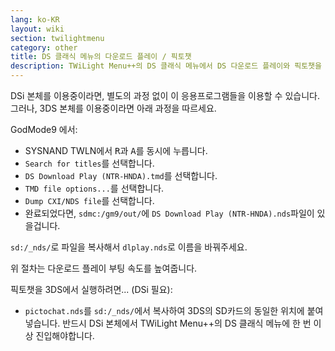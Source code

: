 ```yaml
---
lang: ko-KR
layout: wiki
section: twilightmenu
category: other
title: DS 클래식 메뉴의 다운로드 플레이 / 픽토챗
description: TWiLight Menu++의 DS 클래식 메뉴에서 DS 다운로드 플레이와 픽토챗을 받는 방법
---
```


DSi 본체를 이용중이라면, 별도의 과정 없이 이 응용프로그램들을 이용할 수 있습니다. 그러나, 3DS 본체를 이용중이라면 아래 과정을 따르세요.

GodMode9 에서:
- SYSNAND TWLN에서 <kbd class="r">R</kbd>과 <kbd class="face">A</kbd>를 동시에 누릅니다.
- `Search for titles`를 선택합니다.
- `DS Download Play (NTR-HNDA).tmd`를 선택합니다.
- `TMD file options...`를 선택합니다.
- `Dump CXI/NDS file`를 선택합니다.
- 완료되었다면, `sdmc:/gm9/out/`에 `DS Download Play (NTR-HNDA).nds`파일이 있을겁니다.

`sd:/_nds/`로 파일을 복사해서 `dlplay.nds`로 이름을 바꿔주세요.

위 절차는 다운로드 플레이 부팅 속도를 높여줍니다.

픽토챗을 3DS에서 실행하려면... (DSi 필요):
- `pictochat.nds`를 `sd:/_nds/`에서 복사하여 3DS의 SD카드의 동일한 위치에 붙여넣습니다. 반드시 DSi 본체에서 TWiLight Menu++의 DS 클래식 메뉴에 한 번 이상 진입해야합니다.
